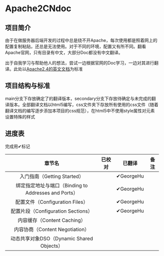 # Apache2CNdoc

## 项目简介

由于在做服务器后端开发的过程中总是绕不开Apache，每次使用都是照着网上的配置复制粘贴，还总是无法使用。对于不同的环境，配置又有所不同。翻看Apache官网，只有目录有中文，大部分Doc都没有中文翻译。

出于自我学习与帮助他人的想法，尝试一边根据官网的Doc学习，一边对其进行翻译。此处以[Apache2.4的英文文档](https://httpd.apache.org/docs/2.4/en/)为标准

## 项目结构与标准

main分支下存放确定了的翻译版本，secondary分支下存放待确定与未完成的翻译版本。全部翻译文档以html5编写，css文件夹下存放所有使用的css文件（随着翻译文档的编写逐步添加本项目的css规范），在html5中不使用style属性对元素设置特殊的样式

## 进度表

完成用✔标记

| 章节名                                       | 已校对 | 已翻译       | 备注  |
|:-----------------------------------------:|:---:|:---------:|:---:|
| 入门指南（Getting Started）                     |     | ✔GeorgeHu |     |
| 绑定指定地址与端口（Binding to Addresses and Ports） |     | ✔GeorgeHu |     |
| 配置文件（Configuration Files）                 |     | ✔GeorgeHu |     |
| 配置片段（Configuration Sections）              |     | ✔GeorgeHu |     |
| 内容缓存（Content Caching）                     |     |           |     |
| 内容协商（Content Negotiation）                 |     |           |     |
| 动态共享对象DSO（Dynamic Shared Objects）         |     |           |     |
